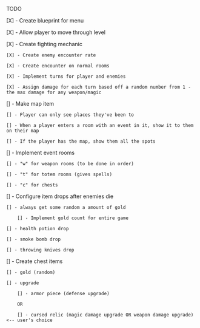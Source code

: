TODO


[X] - Create blueprint for menu


[X] - Allow player to move through level


[X] - Create fighting mechanic

    [X] - Create enemy encounter rate

    [X] - Create encounter on normal rooms

    [X] - Implement turns for player and enemies

    [X] - Assign damage for each turn based off a random number from 1 - the max damage for any weapon/magic


[] - Make map item

    [] - Player can only see places they've been to

    [] - When a player enters a room with an event in it, show it to them on their map

    [] - If the player has the map, show them all the spots


[] - Implement event rooms

    [] - "w" for weapon rooms (to be done in order)

    [] - "t" for totem rooms (gives spells)

    [] - "c" for chests


[] - Configure item drops after enemies die

    [] - always get some random a amount of gold

        [] - Implement gold count for entire game

    [] - health potion drop

    [] - smoke bomb drop

    [] - throwing knives drop



[] - Create chest items

    [] - gold (random)

    [] - upgrade

        [] - armor piece (defense upgrade)

        OR
        
        [] - cursed relic (magic damage upgrade OR weapon damage upgrade) <-- user's choice
